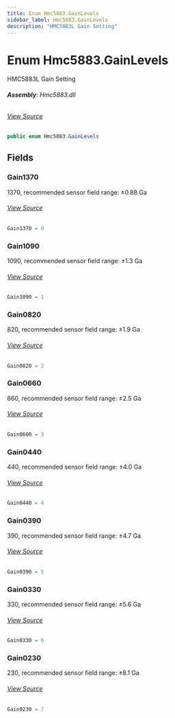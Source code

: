 ```yaml
---
title: Enum Hmc5883.GainLevels
sidebar_label: Hmc5883.GainLevels
description: "HMC5883L Gain Setting"
---
```

# Enum Hmc5883.GainLevels
HMC5883L Gain Setting

###### **Assembly**: Hmc5883.dll
###### [View Source](https://github.com/WildernessLabs/Meadow.Foundation.git/blob/develop/Source/Meadow.Foundation.Peripherals/Sensors.Motion.Hmc5883/Driver/Hmc5883.GainLevels.cs#L8)
```csharp title="Declaration"
public enum Hmc5883.GainLevels
```
## Fields
### Gain1370
1370, recommended sensor field range: ±0.88 Ga
###### [View Source](https://github.com/WildernessLabs/Meadow.Foundation.git/blob/develop/Source/Meadow.Foundation.Peripherals/Sensors.Motion.Hmc5883/Driver/Hmc5883.GainLevels.cs#L13)
```csharp title="Declaration"
Gain1370 = 0
```
### Gain1090
1090, recommended sensor field range: ±1.3 Ga
###### [View Source](https://github.com/WildernessLabs/Meadow.Foundation.git/blob/develop/Source/Meadow.Foundation.Peripherals/Sensors.Motion.Hmc5883/Driver/Hmc5883.GainLevels.cs#L18)
```csharp title="Declaration"
Gain1090 = 1
```
### Gain0820
820, recommended sensor field range: ±1.9 Ga
###### [View Source](https://github.com/WildernessLabs/Meadow.Foundation.git/blob/develop/Source/Meadow.Foundation.Peripherals/Sensors.Motion.Hmc5883/Driver/Hmc5883.GainLevels.cs#L23)
```csharp title="Declaration"
Gain0820 = 2
```
### Gain0660
660, recommended sensor field range: ±2.5 Ga
###### [View Source](https://github.com/WildernessLabs/Meadow.Foundation.git/blob/develop/Source/Meadow.Foundation.Peripherals/Sensors.Motion.Hmc5883/Driver/Hmc5883.GainLevels.cs#L28)
```csharp title="Declaration"
Gain0660 = 3
```
### Gain0440
440, recommended sensor field range: ±4.0 Ga
###### [View Source](https://github.com/WildernessLabs/Meadow.Foundation.git/blob/develop/Source/Meadow.Foundation.Peripherals/Sensors.Motion.Hmc5883/Driver/Hmc5883.GainLevels.cs#L33)
```csharp title="Declaration"
Gain0440 = 4
```
### Gain0390
390, recommended sensor field range: ±4.7 Ga
###### [View Source](https://github.com/WildernessLabs/Meadow.Foundation.git/blob/develop/Source/Meadow.Foundation.Peripherals/Sensors.Motion.Hmc5883/Driver/Hmc5883.GainLevels.cs#L38)
```csharp title="Declaration"
Gain0390 = 5
```
### Gain0330
330, recommended sensor field range: ±5.6 Ga
###### [View Source](https://github.com/WildernessLabs/Meadow.Foundation.git/blob/develop/Source/Meadow.Foundation.Peripherals/Sensors.Motion.Hmc5883/Driver/Hmc5883.GainLevels.cs#L43)
```csharp title="Declaration"
Gain0330 = 6
```
### Gain0230
230, recommended sensor field range: ±8.1 Ga
###### [View Source](https://github.com/WildernessLabs/Meadow.Foundation.git/blob/develop/Source/Meadow.Foundation.Peripherals/Sensors.Motion.Hmc5883/Driver/Hmc5883.GainLevels.cs#L48)
```csharp title="Declaration"
Gain0230 = 7
```
